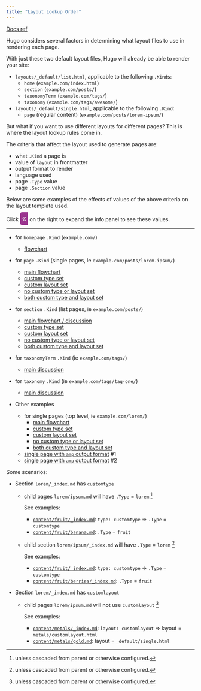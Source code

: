 ```yaml
---
title: "Layout Lookup Order"
---
```


[Docs ref](https://gohugo.io/templates/lookup-order/)

Hugo considers several factors in determining what layout files to use in rendering each page.

With just these two default layout files, Hugo will already be able to render your site:

- `layouts/_default/list.html`, applicable to the following `.Kind`s:
    - `home`  (`example.com/index.html`)
    - `section` (`example.com/posts/`)
    - `taxonomyTerm` (`example.com/tags/`)
    - `taxonomy` (`example.com/tags/awesome/`)
- `layouts/_default/single.html`, applicable to the following `.Kind`:
    - `page` (regular content) (`example.com/posts/lorem-ipsum/`)

But what if you want to use different layouts for different pages? This is where the layout lookup rules come in.

The criteria that affect the layout used to generate pages are:
- what `.Kind` a page is 
- value of `layout` in frontmatter 
- output format to render
- language used
- page `.Type` value
- page `.Section` value

Below are some examples of the effects of values of the above criteria on the layout template used.

Click <span style="padding: 5px; font-size: 20px; border-radius: 5px 0 0 5px; background-color: #9A348E; color: #eee">«</span> 
on the right to expand the info panel to see these values.

---

- for `homepage` `.Kind` (`example.com/`)
    - [flowchart](/#lookup-rules-for-homepage-kind)
    
- for `page` `.Kind` (single pages, ie `example.com/posts/lorem-ipsum/`)
    - [main flowchart](/trees/)
    - [custom type set](/trees/acacia/)
    - [custom layout set](/trees/fig/)
    - [no custom type or layout set](/mahogany/)
    - [both custom type and layout set](/pine/)

- for `section` `.Kind` (list pages, ie `example.com/posts/`)
    - [main flowchart / discussion](/clouds/)
    - [custom type set](/fruit/)
    - [custom layout set](/metals/)
    - [no custom type or layout set](/clouds/)
    - [both custom type and layout set](/colors/)

- for `taxonomyTerm` `.Kind` (ie `example.com/tags/`)
    - [main discussion](/tags/)

- for `taxonomy` `.Kind` (ie `example.com/tags/tag-one/`)
    - [main discussion](/tags/lorem/)

- Other examples
    - for single pages (top level, ie `example.com/lorem/`)
        - [main flowchart](/square/)
        - [custom type set](/rectangle/)
        - [custom layout set](/rhombus/)
        - [no custom type or layout set](/square/)
        - [both custom type and layout set](/oval/)
    - [single page with `amp` output format](/amp/metals/silver/) #1
    - [single page with `amp` output format](/amp/circle/) #2


Some scenarios:

- Section `lorem/_index.md` has `customtype`
    - child pages `lorem/ipsum.md` will have `.Type` = `lorem` [^1]

        See examples:
        - [`content/fruit/_index.md`](/fruit/): `type: customtype` => `.Type` = `customtype`
        - [`content/fruit/banana.md`](/fruit/banana): `.Type` = `fruit`

    - child section `lorem/ipsum/_index.md` will have `.Type` = `lorem` [^1]

        See examples:
        - [`content/fruit/_index.md`](/fruit/): `type: customtype` => `.Type` = `customtype`
        - [`content/fruit/berries/_index.md`](/fruit/berries/): `.Type` = `fruit`
    

- Section `lorem/_index.md` has `customlayout`
    - child pages `lorem/ipsum.md` will not use `customlayout` [^1]

        See examples:
        - [`content/metals/_index.md`](/metals/): `layout: customlayout` => layout = `metals/customlayout.html`
        - [`content/metals/gold.md`](/metals/gold/): layout = `_default/single.html`


[^1]: unless cascaded from parent or otherwise configured.